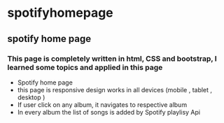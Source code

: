 # spotifyhomepage
## spotify home page

### This page is completely written in html, CSS and bootstrap, I learned some topics and applied in this page 

- Spotify home page 
- this page is responsive design works in all devices (mobile , tablet , desktop )
- If user click on any album, it navigates to respective album 
- In every album the list of songs is added by Spotify playlisy Api  
